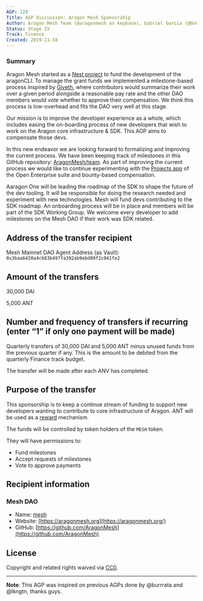 ```yaml
---
AGP: 120
Title: AGP discussion: Aragon Mesh Sponsorship
Author: Aragon Mesh Team (@aragonmesh on keybase), Gabriel Garcia (@0xGabi), Daniel Constantin (@0x6431346e)
Status: Stage IV
Track: Finance
Created: 2019-11-18
---
```


### Summary

Aragon Mesh started as a [Nest project](https://github.com/aragon/nest/pull/151) to fund the development of the aragonCLI. To manage the grant funds we implemented a milestone-based process inspired by [Giveth](https://giveth.io), where contributors would summarize their work over a given period alongside a reasonable pay rate and the other DAO members would vote whether to approve their compensation. We think this process is low-overhead and fits the DAO very well at this stage.

Our mission is to improve the developer experience as a whole, which includes easing the on-boarding process of new developers that wish to work on the Aragon core infrastructure & SDK. This AGP aims to compensate those devs.

In this new endeavor we are looking forward to formalizing and improving the current process. We have been keeping track of milestones in this GitHub repository: [AragonMesh/team](https://github.com/AragonMesh/team). As part of improving the current process we would like to continue experimenting with the [Projects app](https://github.com/AutarkLabs/open-enterprise/blob/dev/docs/GETTING_STARTED.md#install-the-projects-app) of the Open Enterprise suite and bounty-based compensation.

Aaragon One will be leading the roadmap of the SDK to shape the future of the dev tooling. It will be responsible for doing the research needed and experiment with new technologies. Mesh will fund devs contributing to the SDK roadmap. An onboarding process will be in place and members will be part of the SDK Working Group. We welcome every developer to add milestones on the Mesh DAO if their work was SDK related.

## Address of the transfer recipient

Mesh Mainnet DAO Agent Address (as Vault): `0x3baa6420a4c683b497fa392ab9ebd89f2c041fe2`

## Amount of the transfers

30,000 DAI

5,000 ANT

## Number and frequency of transfers if recurring (enter “1” if only one payment will be made)

Quarterly transfers of 30,000 DAI and 5,000 ANT minus unused funds from the previous quarter if any. This is the amount to be debited from the quarterly Finance track budget.

The transfer will be made after each ANV has completed.

## Purpose of the transfer

This sponsorship is to keep a continue stream of funding to support new developers wanting to contribute to core infrastructure of Aragon. ANT will be used as a [reward](https://www.notion.so/Reward-system-ce1b3893f8a3496b801d88675f9f7250) mechanism.

The funds will be controlled by token holders of the `MESH` token. 

They will have permissions to:

- Fund milestones
- Accept requests of milestones
- Vote to approve payments

## Recipient information

### Mesh DAO

- Name: [mesh](https://mainnet.aragon.org/#/mesh/0x59fc1cce34382a09c35c64c059bbb04b1dad0ea0/)
- Website: [https://aragonmesh.org](https://aragonmesh.org/)
- GitHub: [https://github.com/AragonMesh](https://github.com/AragonMesh)

## License

Copyright and related rights waived via [CC0](https://creativecommons.org/publicdomain/zero/1.0/).

---

**Note**: This AGP was inspired on previous AGPs done by @burrrata and @lkngtn, thanks guys.
